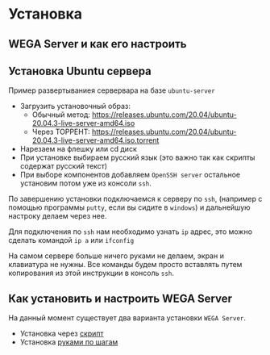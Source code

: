 # Установка

## WEGA Server и как его настроить
## Установка Ubuntu сервера
Пример развертываниея сервервара на базе `ubuntu-server`
* Загрузить установочный образ: 
    * Обычный метод: https://releases.ubuntu.com/20.04/ubuntu-20.04.3-live-server-amd64.iso
    * Через ТОРРЕНТ: https://releases.ubuntu.com/20.04/ubuntu-20.04.3-live-server-amd64.iso.torrent
* Нарезаем на флешку или cd диск
* При установке выбираем русский язык (это важно так как скрипты содержат русский текст)
* При выборе компонентов добавляем `OpenSSH server` остальное установим потом уже из консоли `ssh`.


По завершению установки подключаемся к серверу по `ssh`, (например с помощью программы `putty`, если вы сидите в `windows`) и дальнейшую настроку делаем через нее. 

Для подключения по `ssh` нам необходимо узнать `ip` адрес, это можно сделать командой `ip a` или `ifconfig`

На самом сервере больше ничего руками не делаем, экран и клавиатура не нужны. Все команды будем просто вставлять путем копирования из этой инструкции в консоль `ssh`.

## Как установить и настроить  WEGA Server
На данный момент существует два варианта установки `WEGA Server`. 

* Установка через [скрипт](install/auto_install.md)
* Установка [руками по шагам](install/manual_install.md)